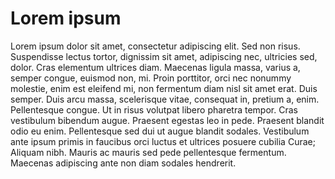 # Lorem ipsum

Lorem ipsum dolor sit amet, consectetur adipiscing elit. Sed non risus. Suspendisse lectus tortor, dignissim sit amet, adipiscing nec, ultricies sed, dolor.
Cras elementum ultrices diam. Maecenas ligula massa, varius a, semper congue, euismod non, mi.
Proin porttitor, orci nec nonummy molestie, enim est eleifend mi, non fermentum diam nisl sit amet erat.
Duis semper. Duis arcu massa, scelerisque vitae, consequat in, pretium a, enim. Pellentesque congue. Ut in risus volutpat libero pharetra tempor.
Cras vestibulum bibendum augue. Praesent egestas leo in pede. Praesent blandit odio eu enim. Pellentesque sed dui ut augue blandit sodales.
Vestibulum ante ipsum primis in faucibus orci luctus et ultrices posuere cubilia Curae; Aliquam nibh.
Mauris ac mauris sed pede pellentesque fermentum. Maecenas adipiscing ante non diam sodales hendrerit.
